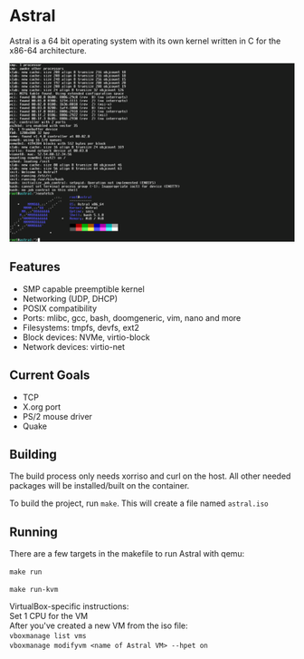 # Astral

Astral is a 64 bit operating system with its own kernel written in C for the x86-64 architecture.

![](https://raw.githubusercontent.com/Mathewnd/Astral/rewrite/screenshots/console.png)

## Features

- SMP capable preemptible kernel
- Networking (UDP, DHCP)
- POSIX compatibility
- Ports: mlibc, gcc, bash, doomgeneric, vim, nano and more
- Filesystems: tmpfs, devfs, ext2
- Block devices: NVMe, virtio-block
- Network devices: virtio-net

## Current Goals

- TCP
- X.org port
- PS/2 mouse driver
- Quake

## Building

The build process only needs xorriso and curl on the host. All other needed packages will be installed/built on the container.

To build the project, run ``make``. This will create a file named ``astral.iso``

## Running

There are a few targets in the makefile to run Astral with qemu:

``make run``

``make run-kvm``

VirtualBox-specific instructions:\
Set 1 CPU for the VM\
After you've created a new VM from the iso file:\
`vboxmanage list vms`\
`vboxmanage modifyvm <name of Astral VM> --hpet on`
